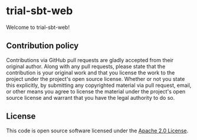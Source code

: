 # trial-sbt-web #

Welcome to trial-sbt-web!

## Contribution policy ##

Contributions via GitHub pull requests are gladly accepted from their original author. Along with any pull requests, please state that the contribution is your original work and that you license the work to the project under the project's open source license. Whether or not you state this explicitly, by submitting any copyrighted material via pull request, email, or other means you agree to license the material under the project's open source license and warrant that you have the legal authority to do so.

## License ##

This code is open source software licensed under the [Apache 2.0 License]("http://www.apache.org/licenses/LICENSE-2.0.html").
